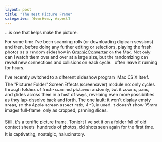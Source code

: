 ```yaml
---
layout: post
title: "The Best Picture Frame"
categories: [GearHead, Aspect]
---
```

...is one that helps make the picture.

For some time I've been scanning rolls (or downloading digicam sessions) and then, before doing any further editing or selections, playing the fresh photos as a random slideshow in <a href="http://www.lemkesoft.com/en/index.htm">GraphicConverter</a> on the Mac. Not only can I watch them over and over at a large size, but the randomizing can reveal new connections and collisions on each cycle. I often leave it running for hours.

I've recently switched to a different slideshow program &#151; Mac OS X itself. The "Pictures Folder" Screen Effects (screensaver) module not only cycles through folders of fresh-scanned pictures randomly, but it zooms, pans, and glides across them in a host of ways, revelaing even more possibilities as they lap-dissolve back and forth. The one fault: it won't display empty areas, so the Apple screen aspect ratio, 4::3, is used. It doesn't show 35mm images full-frame &#151; only as cropped, panning slices.

Still, it's a terrific picture frame. Tonight I've set it on a folder full of old contact sheets &#151; hundreds of photos, old shots seen again for the first time. It is captivating, nostalgic, hallucinatory.
